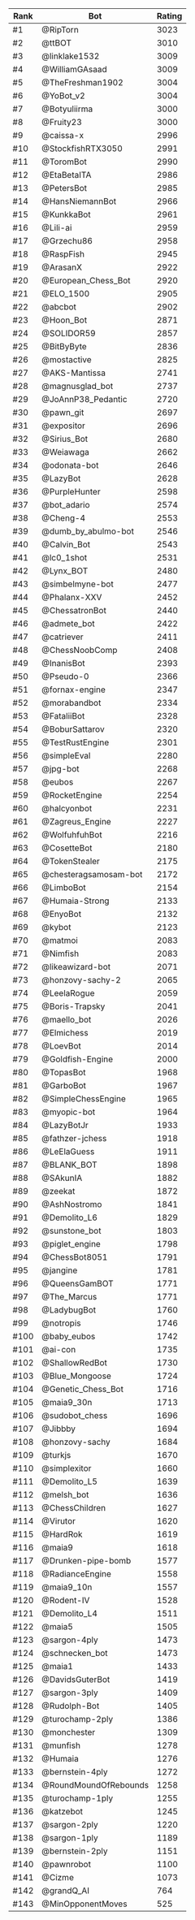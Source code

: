 Rank|Bot|Rating
---|---|---
#1|@RipTorn|3023
#2|@ttBOT|3010
#3|@linklake1532|3009
#4|@WilliamGAsaad|3009
#5|@TheFreshman1902|3004
#6|@YoBot_v2|3004
#7|@Botyuliirma|3000
#8|@Fruity23|3000
#9|@caissa-x|2996
#10|@StockfishRTX3050|2991
#11|@ToromBot|2990
#12|@EtaBetaITA|2986
#13|@PetersBot|2985
#14|@HansNiemannBot|2966
#15|@KunkkaBot|2961
#16|@Lili-ai|2959
#17|@Grzechu86|2958
#18|@RaspFish|2945
#19|@ArasanX|2922
#20|@European_Chess_Bot|2920
#21|@ELO_1500|2905
#22|@abcbot|2902
#23|@Hoon_Bot|2871
#24|@SOLIDOR59|2857
#25|@BitByByte|2836
#26|@mostactive|2825
#27|@AKS-Mantissa|2741
#28|@magnusglad_bot|2737
#29|@JoAnnP38_Pedantic|2720
#30|@pawn_git|2697
#31|@expositor|2696
#32|@Sirius_Bot|2680
#33|@Weiawaga|2662
#34|@odonata-bot|2646
#35|@LazyBot|2628
#36|@PurpleHunter|2598
#37|@bot_adario|2574
#38|@Cheng-4|2553
#39|@dumb_by_abulmo-bot|2546
#40|@Calvin_Bot|2543
#41|@lc0_1shot|2531
#42|@Lynx_BOT|2480
#43|@simbelmyne-bot|2477
#44|@Phalanx-XXV|2452
#45|@ChessatronBot|2440
#46|@admete_bot|2422
#47|@catriever|2411
#48|@ChessNoobComp|2408
#49|@InanisBot|2393
#50|@Pseudo-0|2366
#51|@fornax-engine|2347
#52|@morabandbot|2334
#53|@FataliiBot|2328
#54|@BoburSattarov|2320
#55|@TestRustEngine|2301
#56|@simpleEval|2280
#57|@jpg-bot|2268
#58|@eubos|2267
#59|@RocketEngine|2254
#60|@halcyonbot|2231
#61|@Zagreus_Engine|2227
#62|@WolfuhfuhBot|2216
#63|@CosetteBot|2180
#64|@TokenStealer|2175
#65|@chesteragsamosam-bot|2172
#66|@LimboBot|2154
#67|@Humaia-Strong|2133
#68|@EnyoBot|2132
#69|@kybot|2123
#70|@matmoi|2083
#71|@Nimfish|2083
#72|@likeawizard-bot|2071
#73|@honzovy-sachy-2|2065
#74|@LeelaRogue|2059
#75|@Boris-Trapsky|2041
#76|@maello_bot|2026
#77|@Elmichess|2019
#78|@LoevBot|2014
#79|@Goldfish-Engine|2000
#80|@TopasBot|1968
#81|@GarboBot|1967
#82|@SimpleChessEngine|1965
#83|@myopic-bot|1964
#84|@LazyBotJr|1933
#85|@fathzer-jchess|1918
#86|@LeElaGuess|1911
#87|@BLANK_BOT|1898
#88|@SAkunIA|1882
#89|@zeekat|1872
#90|@AshNostromo|1841
#91|@Demolito_L6|1829
#92|@sunstone_bot|1803
#93|@piglet_engine|1798
#94|@ChessBot8051|1791
#95|@jangine|1781
#96|@QueensGamBOT|1771
#97|@The_Marcus|1771
#98|@LadybugBot|1760
#99|@notropis|1746
#100|@baby_eubos|1742
#101|@ai-con|1735
#102|@ShallowRedBot|1730
#103|@Blue_Mongoose|1724
#104|@Genetic_Chess_Bot|1716
#105|@maia9_30n|1713
#106|@sudobot_chess|1696
#107|@Jibbby|1694
#108|@honzovy-sachy|1684
#109|@turkjs|1670
#110|@simplexitor|1660
#111|@Demolito_L5|1639
#112|@melsh_bot|1636
#113|@ChessChildren|1627
#114|@Virutor|1620
#115|@HardRok|1619
#116|@maia9|1618
#117|@Drunken-pipe-bomb|1577
#118|@RadianceEngine|1558
#119|@maia9_10n|1557
#120|@Rodent-IV|1528
#121|@Demolito_L4|1511
#122|@maia5|1505
#123|@sargon-4ply|1473
#124|@schnecken_bot|1473
#125|@maia1|1433
#126|@DavidsGuterBot|1419
#127|@sargon-3ply|1409
#128|@Rudolph-Bot|1405
#129|@turochamp-2ply|1386
#130|@monchester|1309
#131|@munfish|1278
#132|@Humaia|1276
#133|@bernstein-4ply|1272
#134|@RoundMoundOfRebounds|1258
#135|@turochamp-1ply|1255
#136|@katzebot|1245
#137|@sargon-2ply|1220
#138|@sargon-1ply|1189
#139|@bernstein-2ply|1151
#140|@pawnrobot|1100
#141|@Cizme|1073
#142|@grandQ_AI|764
#143|@MinOpponentMoves|525
